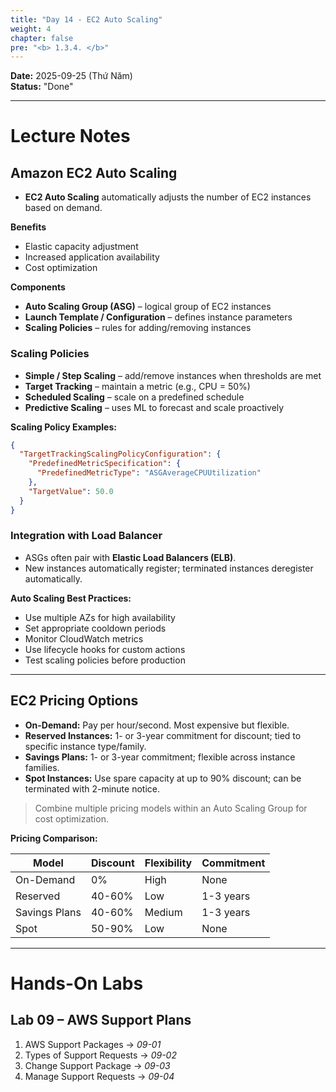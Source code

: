 ```yaml
---
title: "Day 14 - EC2 Auto Scaling"
weight: 4
chapter: false
pre: "<b> 1.3.4. </b>"
---
```


**Date:** 2025-09-25 (Thứ Năm)  
**Status:** "Done"  

---

# **Lecture Notes**

## Amazon EC2 Auto Scaling

- **EC2 Auto Scaling** automatically adjusts the number of EC2 instances based on demand.

**Benefits**

- Elastic capacity adjustment  
- Increased application availability  
- Cost optimization  

**Components**

- **Auto Scaling Group (ASG)** – logical group of EC2 instances  
- **Launch Template / Configuration** – defines instance parameters  
- **Scaling Policies** – rules for adding/removing instances  

### Scaling Policies

- **Simple / Step Scaling** – add/remove instances when thresholds are met  
- **Target Tracking** – maintain a metric (e.g., CPU = 50%)  
- **Scheduled Scaling** – scale on a predefined schedule  
- **Predictive Scaling** – uses ML to forecast and scale proactively  

**Scaling Policy Examples:**

```json
{
  "TargetTrackingScalingPolicyConfiguration": {
    "PredefinedMetricSpecification": {
      "PredefinedMetricType": "ASGAverageCPUUtilization"
    },
    "TargetValue": 50.0
  }
}
```

### Integration with Load Balancer

- ASGs often pair with **Elastic Load Balancers (ELB)**.  
- New instances automatically register; terminated instances deregister automatically.

**Auto Scaling Best Practices:**

- Use multiple AZs for high availability
- Set appropriate cooldown periods
- Monitor CloudWatch metrics
- Use lifecycle hooks for custom actions
- Test scaling policies before production

---

## EC2 Pricing Options

- **On-Demand:** Pay per hour/second. Most expensive but flexible.  
- **Reserved Instances:** 1- or 3-year commitment for discount; tied to specific instance type/family.  
- **Savings Plans:** 1- or 3-year commitment; flexible across instance families.  
- **Spot Instances:** Use spare capacity at up to 90% discount; can be terminated with 2-minute notice.  

> Combine multiple pricing models within an Auto Scaling Group for cost optimization.

**Pricing Comparison:**

| Model | Discount | Flexibility | Commitment |
|-------|----------|-------------|------------|
| On-Demand | 0% | High | None |
| Reserved | 40-60% | Low | 1-3 years |
| Savings Plans | 40-60% | Medium | 1-3 years |
| Spot | 50-90% | Low | None |

---

# **Hands-On Labs**

## Lab 09 – AWS Support Plans

1. AWS Support Packages → *09-01*  
2. Types of Support Requests → *09-02*  
3. Change Support Package → *09-03*  
4. Manage Support Requests → *09-04*
